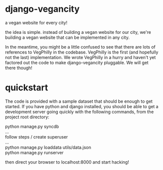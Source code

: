 django-vegancity
================

a vegan website for every city!  

the idea is simple.  instead of building a vegan website for our city, 
we're building a vegan website that can be implemented in any city.  

In the meantime, you might be a little confused to see that there are 
lots of references to VegPhilly in the codebase. VegPhilly is the first 
(and hopefully not the last) implementation. We wrote VegPhilly in a hurry 
and haven't yet factored out the code to make django-vegancity pluggable. 
We will get there though!

quickstart
==========

The code is provided with a sample dataset that should be enough to get started. 
If you have python and django installed, you should be able to get a development server
going quickly with the following commands, from the project root directory:  
  
python manage.py syncdb  
...  
follow steps / create superuser  
...  
python manage.py loaddata utils/data.json  
python manage.py runserver  
  
then direct your browser to localhost:8000 and start hacking!
